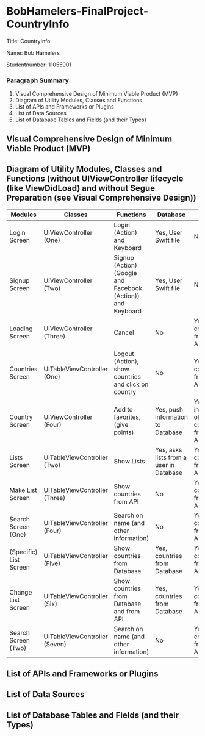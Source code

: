 # BobHamelers-FinalProject-CountryInfo

Title: CountryInfo

Name: Bob Hamelers

Studentnumber: 11055901


### Paragraph Summary
1. Visual Comprehensive Design of Minimum Viable Product (MVP)
2. Diagram of Utility Modules, Classes and Functions
3. List of APIs and Frameworks or Plugins
4. List of Data Sources
5. List of Database Tables and Fields (and their Types)


## Visual Comprehensive Design of Minimum Viable Product (MVP)

## Diagram of Utility Modules, Classes and Functions (without UIViewController lifecycle (like ViewDidLoad) and without Segue Preparation (see Visual Comprehensive Design))

Modules | Classes | Functions | Database | API
------- | ------- | --------- | -------- | ---
Login Screen | UIViewController (One) | Login (Action) and Keyboard | Yes, User Swift file | No
Signup Screen | UIViewController (Two) | Signup (Action) (Google and Facebook (Action)) and Keyboard | Yes, User Swift file | No
Loading Screen | UIViewController (Three) | Cancel | No | Yes, load countries from JSON API
Countries Screen | UITableViewController (One) | Logout (Action), show countries and click on country | No | Yes, countries from JSON API
Country Screen | UIViewController (Four) | Add to favorites, (give points) | Yes, push information to Database | Yes, load information of a country from JSON API
Lists Screen | UITableViewController (Two) | Show Lists | Yes, asks lists from a user in Database | Yes, load countries from JSON API
Make List Screen | UITableViewController (Three) | Show countries from API | No | Yes, load countries from JSON API
Search Screen (One) | UITableViewController (Four) | Search on name (and other information) | No | Yes, load countries from JSON API
(Specific) List Screen | UITableViewController (Five) | Show countries from Database | Yes, countries from Database | Yes, load countries from JSON API
Change List Screen | UITableViewController (Six) | Show countries from Database and from API | Yes, countries from Database | Yes, load countries from JSON API
Search Screen (Two) | UITableViewController (Seven) | Search on name (and other information) | No | Yes, load countries from JSON API

## List of APIs and Frameworks or Plugins

## List of Data Sources

## List of Database Tables and Fields (and their Types)
